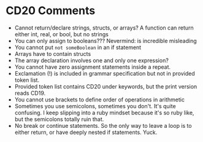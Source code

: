 # CD20 Comments

- Cannot return/declare strings, structs, or arrays? A function can return either int, real, or
  bool, but no strings 
- You can only assign to booleans??? Nevermind: <bool> is incredible misleading
- You cannot put `not someBoolean` in an if statement
- Arrays have to contain structs
- The array declaration involves one and only one expression?
- You cannot have zero assignment statements inside a repeat.
- Exclamation (!) is included in grammar specification but not in provided token
  list.
- Provided token list contains CD20 under keywords, but the print version reads
  CD19.
- You cannot use brackets to define order of operations in arithmetic
- Sometimes you use semicolons, sometimes you don't. It's quite confusing.
    I keep slipping into a ruby mindset because it's so ruby like, but the
    semicolons totally ruin that.
- No break or continue statements. So the only way to leave a loop is to either
    return, or have deeply nested if statements. Yuck.
